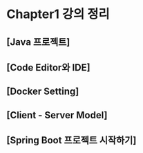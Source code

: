# Chapter1 강의 정리

## [Java 프로젝트]



## [Code Editor와 IDE]



## [Docker Setting]



## [Client - Server Model]



## [Spring Boot 프로젝트 시작하기]